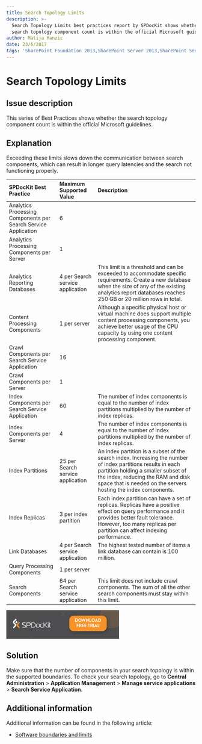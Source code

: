 ```yaml
---
title: Search Topology Limits
description: >-
  Search Topology Limits best practices report by SPDocKit shows whether the
  search topology component count is within the official Microsoft guidelines.
author: Matija Hanzic
date: 23/6/2017
tags: 'SharePoint Foundation 2013,SharePoint Server 2013,SharePoint Server 2016,'
---
```


# Search Topology Limits

## Issue description

This series of Best Practices shows whether the search topology component count is within the official Microsoft guidelines.

## Explanation

Exceeding these limits slows down the communication between search components, which can result in longer query latencies and the search not functioning properly.

| SPDocKit Best Practice | Maximum Supported Value | Description |
| :--- | :--- | :--- |
| Analytics Processing Components per Search Service Application | 6 |  |
| Analytics Processing Components per Server | 1 |  |
| Analytics Reporting Databases | 4 per Search service application | This limit is a threshold and can be exceeded to accommodate specific requirements. Create a new database when the size of any of the existing analytics report databases reaches 250 GB or 20 million rows in total. |
| Content Processing Components | 1 per server | Although a specific physical host or virtual machine does support multiple content processing components, you achieve better usage of the CPU capacity by using one content processing component. |
| Crawl Components per Search Service Application | 16 |  |
| Crawl Components per Server | 1 |  |
| Index Components per Search Service Application | 60 | The number of index components is equal to the number of index partitions multiplied by the number of index replicas. |
| Index Components per Server | 4 | The number of index components is equal to the number of index partitions multiplied by the number of index replicas. |
| Index Partitions | 25 per Search service application | An index partition is a subset of the search index. Increasing the number of index partitions results in each partition holding a smaller subset of the index, reducing the RAM and disk space that is needed on the servers hosting the index components. |
| Index Replicas | 3 per index partition | Each index partition can have a set of replicas. Replicas have a positive effect on query performance and it provides better fault tolerance. However, too many replicas per partition can affect indexing performance. |
| Link Databases | 4 per Search service application | The highest tested number of items a link database can contain is 100 million. |
| Query Processing Components | 1 per server |  |
| Search Components | 64 per Search service application | This limit does not include crawl components. The sum of all the other search components must stay within this limit. |

[![Download SPDocKit](/.gitbook/assets/spdockit_download.png)](http://bit.ly/2US0Zna)

## Solution

Make sure that the number of components in your search topology is within the supported boundaries. To check your search topology, go to **Central Administration** &gt; **Application Management** &gt; **Manage service applications** &gt; **Search Service Application**.

## Additional information

Additional information can be found in the following article:

* [Software boundaries and limits](https://technet.microsoft.com/en-us/library/cc262787%28v=office.15%29.aspx#Search)

